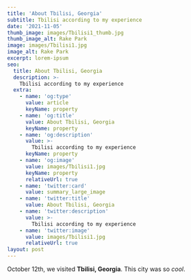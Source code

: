 ```yaml
---
title: 'About Tbilisi, Georgia'
subtitle: Tbilisi according to my experience
date: '2021-11-05'
thumb_image: images/Tbilisi1_thumb.jpg
thumb_image_alt: Rake Park
image: images/Tbilisi1.jpg
image_alt: Rake Park
excerpt: lorem-ipsum
seo:
  title: About Tbilisi, Georgia
  description: >-
    Tbilisi according to my experience
  extra:
    - name: 'og:type'
      value: article
      keyName: property
    - name: 'og:title'
      value: About Tbilisi, Georgia
      keyName: property
    - name: 'og:description'
      value: >-
        Tbilisi according to my experience
      keyName: property
    - name: 'og:image'
      value: images/Tbilisi1.jpg
      keyName: property
      relativeUrl: true
    - name: 'twitter:card'
      value: summary_large_image
    - name: 'twitter:title'
      value: About Tbilisi, Georgia
    - name: 'twitter:description'
      value: >-
        Tbilisi according to my experience
    - name: 'twitter:image'
      value: images/Tbilisi1.jpg
      relativeUrl: true
layout: post
---
```


October 12th, we visited **Tbilisi, Georgia**. This city was so *cool*.
